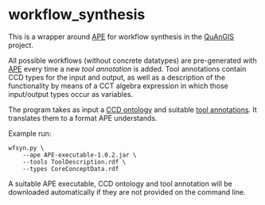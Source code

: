 workflow_synthesis
===============================================================================

This is a wrapper around [APE](https://github.com/sanctuuary/APE) for workflow 
synthesis in the [QuAnGIS](https://questionbasedanalysis.com) project. 

All possible workflows (without concrete datatypes) are pre-generated with 
[APE](https://github.com/sanctuuary/APE) every time a new *tool annotation* is 
added. Tool annotations contain CCD types for the input and output, as well as 
a description of the functionality by means of a CCT algebra expression in 
which those input/output types occur as variables.

The program takes as input a [CCD 
ontology](https://github.com/simonscheider/QuAnGIS/tree/master/Ontology/CoreConceptData.ttl) 
and suitable [tool 
annotations](https://github.com/simonscheider/QuAnGIS/tree/master/ToolRepository/ToolDescription.ttl). 
It translates them to a format APE understands.

Example run:

    wfsyn.py \
        --ape APE-executable-1.0.2.jar \
        --tools ToolDescription.rdf \
        --types CoreConceptData.rdf

A suitable APE executable, CCD ontology and tool annotation will be downloaded 
automatically if they are not provided on the command line.
